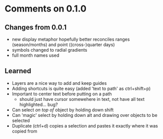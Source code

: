 # Comments on 0.1.0

## Changes from 0.0.1
- new display metaphor hopefully better reconciles ranges (season/months) and point ((cross-)quarter days)
- symbols changed to radial gradients
- full month names used

## Learned
- Layers are a nice way to add and keep guides
- Adding shortcuts is quite easy (added 'text to path' as ctrl+shift+p)
- Important to center text before putting on a path
  - should just have cursor somewehere in text, not have all text highlighted... bug?
- Can select _on top of_ object by holding down shift
- Can 'magic' select by holding down alt and drawing over objects to be selected
- Duplicate (ctrl+d) copies a selection and pastes it exactly where it was copied from
